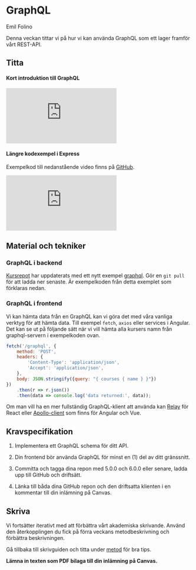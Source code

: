# GraphQL

<p class="author">Emil Folino</p>

Denna veckan tittar vi på hur vi kan använda GraphQL som ett lager framför vårt REST-API.



## Titta

#### Kort introduktion till GraphQL

<div class='embed-container'><iframe src="https://www.youtube.com/embed/eIQh02xuVw4" title="YouTube video player" frameborder="0" allow="accelerometer; autoplay; clipboard-write; encrypted-media; gyroscope; picture-in-picture" allowfullscreen></iframe></div>



#### Längre kodexempel i Express

Exempelkod till nedanstående video finns på [GitHub](https://github.com/WebDevSimplified/Learn-GraphQL).

<div class='embed-container'><iframe src="https://www.youtube.com/embed/ZQL7tL2S0oQ" title="YouTube video player" frameborder="0" allow="accelerometer; autoplay; clipboard-write; encrypted-media; gyroscope; picture-in-picture" allowfullscreen></iframe></div>



## Material och tekniker



### GraphQL i backend

[Kursrepot](https://github.com/emilfolino/jsramverk) har uppdaterats med ett nytt exempel [graphql](https://github.com/emilfolino/jsramverk/tree/master/graphql). Gör en `git pull` för att ladda ner senaste. Är exempelkoden från detta exemplet som förklaras nedan.



### GraphQL i frontend

Vi kan hämta data från en GraphQL kan vi göra det med våra vanliga verktyg för att hämta data. Till exempel `fetch`, `axios` eller services i Angular. Det kan se ut på följande sätt när vi vill hämta alla kursers namn från graphql-servern i exempelkoden ovan.

```javascript
fetch('/graphql', {
    method: 'POST',
    headers: {
        'Content-Type': 'application/json',
        'Accept': 'application/json',
    },
    body: JSON.stringify({query: "{ courses { name } }"})
})
    .then(r => r.json())
    .then(data => console.log('data returned:', data));
```

Om man vill ha en mer fullständig GraphQL-klient att använda kan [Relay](https://relay.dev/) för React eller [Apollo-client](https://www.apollographql.com/docs/react/#community-integrations) som finns för Angular och Vue.



## Kravspecifikation

1. Implementera ett GraphQL schema för ditt API.

1. Din frontend bör använda GraphQL för minst en (1) del av ditt gränssnitt.

1. Committa och tagga dina repon med 5.0.0 och 6.0.0 eller senare, ladda upp till GitHub och driftsätt.

1. Länka till båda dina GitHub repon och den driftsatta klienten i en kommentar till din inlämning på Canvas.



## Skriva

Vi fortsätter iterativt med att förbättra vårt akademiska skrivande. Använd den återkopplingen du fick på förra veckans metodbeskrivning och förbättra beskrivningen.

Gå tillbaka till skrivguiden och titta under [metod](http://skrivguiden.se/skriva/uppsatsens_delar/#metod) för bra tips.

**Lämna in texten som PDF bilaga till din inlämning på Canvas.**
